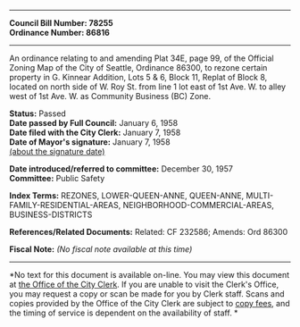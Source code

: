 * * * * *  
  
**Council Bill Number: [](#h0)[](#h2)78255**   
**Ordinance Number: 86816**  
  
* * * * *  
  
An ordinance relating to and amending Plat 34E, page 99, of the Official Zoning Map of the City of Seattle, Ordinance 86300, to rezone certain property in G. Kinnear Addition, Lots 5 & 6, Block 11, Replat of Block 8, located on north side of W. Roy St. from line 1 lot east of 1st Ave. W. to alley west of 1st Ave. W. as Community Business (BC) Zone.  
  
**Status:** Passed   
**Date passed by Full Council:** January 6, 1958   
**Date filed with the City Clerk:** January 7, 1958   
**Date of Mayor's signature:** January 7, 1958   
[(about the signature date)](/~public/approvaldate.htm)   
  
  
**Date introduced/referred to committee:** December 30, 1957   
**Committee:** Public Safety   
  
**Index Terms:** REZONES, LOWER-QUEEN-ANNE, QUEEN-ANNE, MULTI-FAMILY-RESIDENTIAL-AREAS, NEIGHBORHOOD-COMMERCIAL-AREAS, BUSINESS-DISTRICTS  
  
**References/Related Documents:** Related: CF 232586; Amends: Ord 86300  
  
**Fiscal Note:** *(No fiscal note available at this time)*  
  
* * * * *  
  
*No text for this document is available on-line. You may view this document at [the Office of the City Clerk](http://www.seattle.gov/leg/clerk/contactUs.htm). If you are unable to visit the Clerk's Office, you may request a copy or scan be made for you by Clerk staff. Scans and copies provided by the Office of the City Clerk are subject to [copy fees](http://clerk.seattle.gov/~public/clerkfees.htm), and the timing of service is dependent on the availability of staff. *  
  
  
